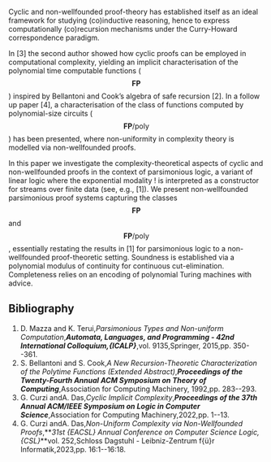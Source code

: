 














 Cyclic and non-wellfounded proof-theory has established itself as an ideal framework for studying (co)inductive reasoning, hence to express computationally (co)recursion mechanisms under the Curry-Howard correspondence paradigm. 
 
 In [3] the second author showed how  cyclic proofs can be employed in computational complexity, yielding an implicit characterisation of the polynomial time computable functions ($$\mathbf{FP}$$) inspired by Bellantoni and Cook’s algebra of safe recursion [2]. In a follow up paper [4], a characterisation of the class of functions computed by polynomial-size circuits ($$\mathbf{FP}/\mathsf{poly}$$) has been presented, where non-uniformity in complexity theory is modelled via non-wellfounded proofs. 

In this paper we investigate the complexity-theoretical aspects of cyclic and non-wellfounded proofs in the context of parsimonious logic, a variant of linear logic where the exponential modality ! is interpreted as a constructor for streams over finite data (see, e.g., [1]). We present non-wellfounded parsimonious proof systems capturing the classes $$\mathbf{FP}$$ and $$\mathbf{FP}/\mathsf{poly}$$, essentially restating the results in [1] for parsimonious logic to a non-wellfounded proof-theoretic setting. Soundness is established via a polynomial modulus of continuity for continuous cut-elimination. Completeness relies on an encoding of polynomial Turing machines with advice. 



## Bibliography








1. D. Mazza and K. Terui,_Parsimonious Types and Non-uniform Computation_,**_Automata, Languages, and Programming - 42nd International Colloquium,{ICALP}_**,vol. 9135,Springer, 2015,pp. 350--361.
2. S. Bellantoni and S. Cook,_A New Recursion-Theoretic Characterization of the Polytime Functions (Extended Abstract)_,**_Proceedings of the Twenty-Fourth Annual ACM Symposium on Theory of Computing_**,Association for Computing Machinery, 1992,pp. 283--293.
3. G. Curzi andA. Das,_Cyclic Implicit Complexity_,**_Proceedings of the 37th Annual ACM/IEEE Symposium on Logic in Computer Science_**,Association for Computing Machinery,2022,pp. 1--13.
4. G. Curzi andA. Das,_Non-Uniform Complexity via Non-Wellfounded Proofs_,**_31st {EACSL} Annual Conference on Computer Science Logic, {CSL}_**vol. 252,Schloss Dagstuhl - Leibniz-Zentrum f{ü}r Informatik,2023,pp. 16:1--16:18.












